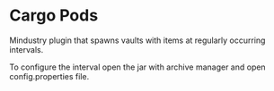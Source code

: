 # Cargo Pods
Mindustry plugin that spawns vaults with items at regularly occurring intervals.

To configure the interval open the jar with archive manager and open config.properties file.
